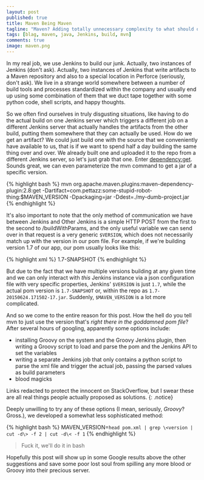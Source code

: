 ```yaml
---
layout: post
published: true
title: Maven Being Maven
tagline: "Maven? Adding totally unnecessary complexity to what should otherwise be a very simple task? No way!"
tags: [blag, maven, java, Jenkins, build, mvn]
comments: true
image: maven.png
---
```


In my real job, we use Jenkins to build our junk. Actually, two instances of Jenkins (don't ask). Actually, two instances of Jenkins that write artifacts to a Maven repository and also to a special location in Perforce (seriously, don't ask). We live in a strange world somewhere between a number of build tools and processes standardized within the company and usually end up using some combination of them that we duct tape together with some python code, shell scripts, and happy thoughts. <!--more-->

So we often find ourselves in truly disgusting situations, like having to do the actual build on one Jenkins server which triggers a different job on a different Jenkins server that actually handles the artifacts from the other build, putting them somewhere that they can actually be used. How do we get an artifact? We could just build one with the source that we conveniently have available to us, that is if we want to spend half a day building the same thing over and over. We already built one and uploaded it to the repo from a different Jenkins server, so let's just grab that one. Enter [dependency:get](https://maven.apache.org/plugins/maven-dependency-plugin/get-mojo.html). Sounds great, we can even parameterize the mvn command to get a jar of a specific version.

{% highlight bash %}
mvn org.apache.maven.plugins:maven-dependency-plugin:2.8:get -Dartifact=com.pettazz:some-stupid-robot-thing:$MAVEN_VERSION -Dpackaging=jar -Ddest=./my-dumb-project.jar
{% endhighlight %}

It's also important to note that the only method of communication we have between Jenkins and Other Jenkins is a simple HTTP POST from the first to the second to /buildWithParams, and the only useful variable we can send over in that request is a very generic ``$VERSION``, which does not necessarily match up with the version in our pom file. For example, if we're building version 1.7 of our app, our pom usually looks like this:

{% highlight xml %}
<version>1.7-SNAPSHOT</version>
{% endhighlight %}

But due to the fact that we have multiple versions building at any given time and we can only interact with _this_ Jenkins instance via a json configuration file with very specific properties, Jenkins' ``$VERSION`` is just ``1.7``, while the actual pom version is ``1.7-SNAPSHOT`` or, within the repo as ``1.7-20150624.171502-17.jar``. Suddenly, ``$MAVEN_VERSION`` is a lot more complicated.

And so we come to the entire reason for this post. How the hell do you tell mvn to just use the version that's _right there in the goddamned pom file_? After several hours of googling, apparently some options include: 

- installing Groovy on the system and the Groovy Jenkins plugin, then writing a Groovy script to load and parse the pom and the Jenkins API to set the variables
- writing a separate Jenkins job that only contains a python script to parse the xml file and trigger the actual job, passing the parsed values as build parameters 
- blood magicks

Links redacted to protect the innocent on StackOverflow, but I swear these are all real things people actually proposed as solutions.
{: .notice}

Deeply unwilling to try any of these options (I mean, seriously, _Groovy_? Gross.), we developed a somewhat less sophisticated method:

{% highlight bash %}
MAVEN_VERSION=`head pom.xml | grep \<version | cut -d\> -f 2 | cut -d\< -f 1`
{% endhighlight %}

> Fuck it, we'll do it in bash

Hopefully this post will show up in some Google results above the other suggestions and save some poor lost soul from spilling any more blood or Groovy into their precious server.
